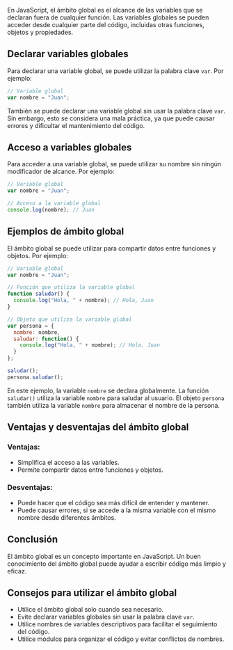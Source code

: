 En JavaScript, el ámbito global es el alcance de las variables que se declaran fuera de cualquier función. Las variables globales se pueden acceder desde cualquier parte del código, incluidas otras funciones, objetos y propiedades.

## **Declarar variables globales**

Para declarar una variable global, se puede utilizar la palabra clave `var`. Por ejemplo:

```js
// Variable global
var nombre = "Juan";
```

También se puede declarar una variable global sin usar la palabra clave `var`. Sin embargo, esto se considera una mala práctica, ya que puede causar errores y dificultar el mantenimiento del código.

## **Acceso a variables globales**

Para acceder a una variable global, se puede utilizar su nombre sin ningún modificador de alcance. Por ejemplo:

```js
// Variable global
var nombre = "Juan";

// Acceso a la variable global
console.log(nombre); // Juan
```

## **Ejemplos de ámbito global**

El ámbito global se puede utilizar para compartir datos entre funciones y objetos. Por ejemplo:

```js
// Variable global
var nombre = "Juan";

// Función que utiliza la variable global
function saludar() {
  console.log("Hola, " + nombre); // Hola, Juan
}

// Objeto que utiliza la variable global
var persona = {
  nombre: nombre,
  saludar: function() {
    console.log("Hola, " + nombre); // Hola, Juan
  }
};

saludar();
persona.saludar();
```

En este ejemplo, la variable `nombre` se declara globalmente. La función `saludar()` utiliza la variable `nombre` para saludar al usuario. El objeto `persona` también utiliza la variable `nombre` para almacenar el nombre de la persona.

## **Ventajas y desventajas del ámbito global**

### Ventajas:

- Simplifica el acceso a las variables.
- Permite compartir datos entre funciones y objetos.

### Desventajas:

- Puede hacer que el código sea más difícil de entender y mantener.
- Puede causar errores, si se accede a la misma variable con el mismo nombre desde diferentes ámbitos.

## **Conclusión**

El ámbito global es un concepto importante en JavaScript. Un buen conocimiento del ámbito global puede ayudar a escribir código más limpio y eficaz.

## **Consejos para utilizar el ámbito global**

- Utilice el ámbito global solo cuando sea necesario.
- Evite declarar variables globales sin usar la palabra clave `var`.
- Utilice nombres de variables descriptivos para facilitar el seguimiento del código.
- Utilice módulos para organizar el código y evitar conflictos de nombres.
